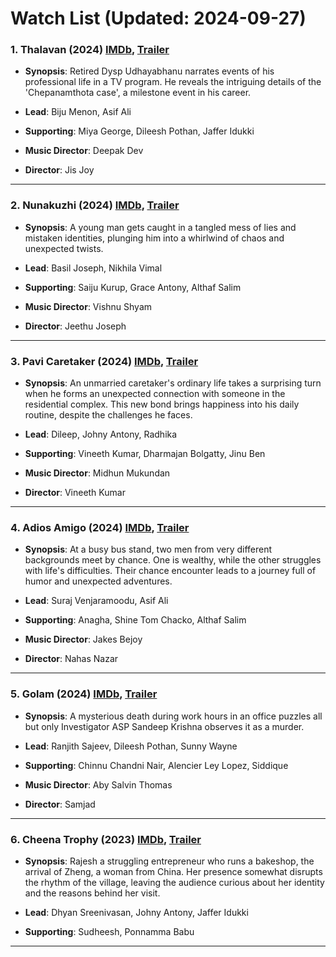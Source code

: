 # Watch List (Updated: 2024-09-27)

### 1. **Thalavan** (2024) [IMDb](https://www.imdb.com/title/tt27510257/), [Trailer](https://www.youtube.com/watch?v=jhUyy5DdUZI)

- **Synopsis**: Retired Dysp Udhayabhanu narrates events of his professional life in a TV program. He reveals the intriguing details of the 'Chepanamthota case', a milestone event in his career.

- **Lead**: Biju Menon, Asif Ali
- **Supporting**: Miya George, Dileesh Pothan, Jaffer Idukki
- **Music Director**: Deepak Dev
- **Director**: Jis Joy

---

### 2. **Nunakuzhi** (2024) [IMDb](https://www.imdb.com/title/tt29274198/), [Trailer](https://www.youtube.com/watch?v=Ek78m6BOGTQ)

- **Synopsis**: A young man gets caught in a tangled mess of lies and mistaken identities, plunging him into a whirlwind of chaos and unexpected twists.

- **Lead**: Basil Joseph, Nikhila Vimal
- **Supporting**: Saiju Kurup, Grace Antony, Althaf Salim
- **Music Director**: Vishnu Shyam
- **Director**: Jeethu Joseph

---

### 3. **Pavi Caretaker** (2024) [IMDb](https://www.imdb.com/title/tt27369385/), [Trailer](https://www.youtube.com/watch?v=tAPT0fo57Ok)

- **Synopsis**: An unmarried caretaker's ordinary life takes a surprising turn when he forms an unexpected connection with someone in the residential complex. This new bond brings happiness into his daily routine, despite the challenges he faces.

- **Lead**: Dileep, Johny Antony, Radhika
- **Supporting**: Vineeth Kumar, Dharmajan Bolgatty, Jinu Ben
- **Music Director**: Midhun Mukundan
- **Director**: Vineeth Kumar

---

### 4. **Adios Amigo** (2024) [IMDb](https://en.wikipedia.org/wiki/Adios_Amigo_%282024_film%29), [Trailer](https://www.youtube.com/watch?v=oi-ABOheUpQ)

- **Synopsis**: At a busy bus stand, two men from very different backgrounds meet by chance. One is wealthy, while the other struggles with life's difficulties. Their chance encounter leads to a journey full of humor and unexpected adventures.

- **Lead**: Suraj Venjaramoodu, Asif Ali
- **Supporting**: Anagha, Shine Tom Chacko, Althaf Salim
- **Music Director**: Jakes Bejoy
- **Director**: Nahas Nazar

---

### 5. **Golam** (2024) [IMDb](https://www.imdb.com/title/tt29272469/), [Trailer](https://www.youtube.com/watch?v=vL6l-9OqmfU)

- **Synopsis**: A mysterious death during work hours in an office puzzles all but only Investigator ASP Sandeep Krishna observes it as a murder.

- **Lead**: Ranjith Sajeev, Dileesh Pothan, Sunny Wayne
- **Supporting**: Chinnu Chandni Nair, Alencier Ley Lopez, Siddique
- **Music Director**: Aby Salvin Thomas
- **Director**: Samjad

---

### 6. **Cheena Trophy** (2023) [IMDb](https://www.imdb.com/title/tt29026239/), [Trailer](https://www.youtube.com/watch?v=hUAVJfyEia8)

- **Synopsis**: Rajesh a struggling entrepreneur who runs a bakeshop, the arrival of Zheng, a woman from China. Her presence somewhat disrupts the rhythm of the village, leaving the audience curious about her identity and the reasons behind her visit.

- **Lead**: Dhyan Sreenivasan, Johny Antony, Jaffer Idukki
- **Supporting**: Sudheesh, Ponnamma Babu

---

